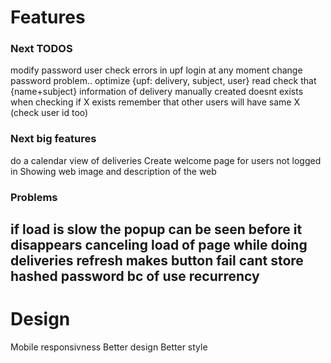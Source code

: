 # Features

### Next TODOS
modify password user
check errors in upf login at any moment change password problem..
optimize {upf: delivery, subject, user} read
check that {name+subject} information of delivery manually created doesnt exists
when checking if X exists remember that other users will have same X (check user id too)

### Next big features
do a calendar view of deliveries
Create welcome page for users not logged in Showing web image and description of the web

### Problems
if load is slow the popup can be seen before it disappears
canceling load of page while doing deliveries refresh makes button fail
cant store hashed password bc of use recurrency
---

# Design

Mobile responsivness
Better design 
Better style